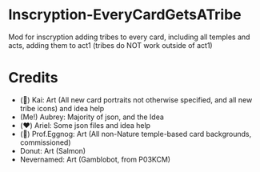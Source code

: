 # Inscryption-EveryCardGetsATribe

Mod for inscryption adding tribes to every card, including all temples and acts, adding them to act1 (tribes do NOT work outside of act1)

# Credits

- (💜) Kai: Art (All new card portraits not otherwise specified, and all new tribe icons) and idea help
- (Me!) Aubrey: Majority of json, and the Idea
- (❤️) Ariel: Some json files and idea help
- (💸) Prof.Eggnog: Art (All non-Nature temple-based card backgrounds, commissioned)
- Donut: Art (Salmon)
- Nevernamed: Art (Gamblobot, from P03KCM)